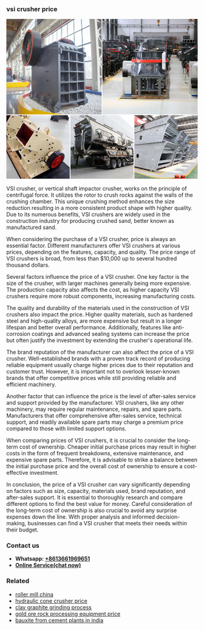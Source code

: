 <h3>vsi crusher price</h3><img src='1704791167.jpg' alt=''><p>VSI crusher, or vertical shaft impactor crusher, works on the principle of centrifugal force. It utilizes the rotor to crush rocks against the walls of the crushing chamber. This unique crushing method enhances the size reduction resulting in a more consistent product shape with higher quality. Due to its numerous benefits, VSI crushers are widely used in the construction industry for producing crushed sand, better known as manufactured sand.</p><p>When considering the purchase of a VSI crusher, price is always an essential factor. Different manufacturers offer VSI crushers at various prices, depending on the features, capacity, and quality. The price range of VSI crushers is broad, from less than $10,000 up to several hundred thousand dollars.</p><p>Several factors influence the price of a VSI crusher. One key factor is the size of the crusher, with larger machines generally being more expensive. The production capacity also affects the cost, as higher capacity VSI crushers require more robust components, increasing manufacturing costs.</p><p>The quality and durability of the materials used in the construction of VSI crushers also impact the price. Higher quality materials, such as hardened steel and high-quality alloys, are more expensive but result in a longer lifespan and better overall performance. Additionally, features like anti-corrosion coatings and advanced sealing systems can increase the price but often justify the investment by extending the crusher's operational life.</p><p>The brand reputation of the manufacturer can also affect the price of a VSI crusher. Well-established brands with a proven track record of producing reliable equipment usually charge higher prices due to their reputation and customer trust. However, it is important not to overlook lesser-known brands that offer competitive prices while still providing reliable and efficient machinery.</p><p>Another factor that can influence the price is the level of after-sales service and support provided by the manufacturer. VSI crushers, like any other machinery, may require regular maintenance, repairs, and spare parts. Manufacturers that offer comprehensive after-sales service, technical support, and readily available spare parts may charge a premium price compared to those with limited support options.</p><p>When comparing prices of VSI crushers, it is crucial to consider the long-term cost of ownership. Cheaper initial purchase prices may result in higher costs in the form of frequent breakdowns, extensive maintenance, and expensive spare parts. Therefore, it is advisable to strike a balance between the initial purchase price and the overall cost of ownership to ensure a cost-effective investment.</p><p>In conclusion, the price of a VSI crusher can vary significantly depending on factors such as size, capacity, materials used, brand reputation, and after-sales support. It is essential to thoroughly research and compare different options to find the best value for money. Careful consideration of the long-term cost of ownership is also crucial to avoid any surprise expenses down the line. With proper analysis and informed decision-making, businesses can find a VSI crusher that meets their needs within their budget.</p><h3>Contact us</h3><ul><li><strong>Whatsapp:&nbsp;<a href="https://wa.me/8613661969651">+8613661969651</a></strong></li><li><a href="https://swt.shibang-china.com/?git&amp;zhl&amp;vsi crusher price"><strong>Online Service(chat now)</strong></a></li></ul><h3>Related</h3><ul><li><a href='roller mill china.md'>roller mill china</a></li><li><a href='hydraulic cone crusher price.md'>hydraulic cone crusher price</a></li><li><a href='clay graphite grinding process.md'>clay graphite grinding process</a></li><li><a href='gold ore rock processing equipment price.md'>gold ore rock processing equipment price</a></li><li><a href='bauxite from cement plants in india.md'>bauxite from cement plants in india</a></li></ul>